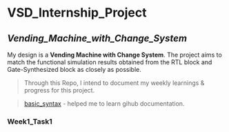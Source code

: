 # **VSD_Internship_Project**
## _Vending_Machine_with_Change_System_
My design is a **Vending Machine with Change System**. The project aims to match the functional simulation results obtained from the RTL block and Gate-Synthesized block as closely as possible.

>Through this Repo, I intend to document my weekly learnings & progress for this project.

>[basic_syntax](https://docs.github.com/en/get-started/writing-on-github/getting-started-with-writing-and-formatting-on-github/basic-writing-and-formatting-syntax) - helped me to learn gihub documentation.

###  Week1_Task1

